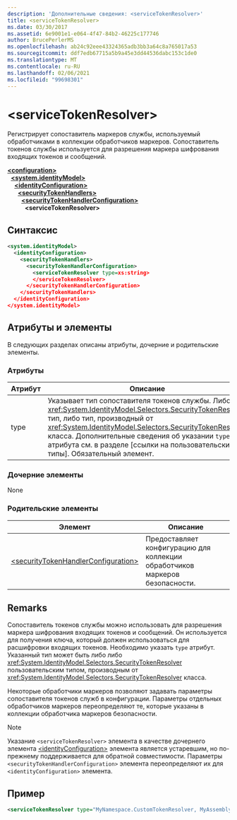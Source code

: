 ```yaml
---
description: 'Дополнительные сведения: <serviceTokenResolver>'
title: <serviceTokenResolver>
ms.date: 03/30/2017
ms.assetid: 6e9001e1-e064-4f47-84b2-46225c177746
author: BrucePerlerMS
ms.openlocfilehash: ab24c92eee43324365adb3bb3a64c8a765017a53
ms.sourcegitcommit: ddf7edb67715a5b9a45e3dd44536dabc153c1de0
ms.translationtype: MT
ms.contentlocale: ru-RU
ms.lasthandoff: 02/06/2021
ms.locfileid: "99698301"
---
```

# \<serviceTokenResolver>

Регистрирует сопоставитель маркеров службы, используемый обработчиками в коллекции обработчиков маркеров. Сопоставитель токенов службы используется для разрешения маркера шифрования входящих токенов и сообщений.  
  
[**\<configuration>**](../configuration-element.md)\
&nbsp;&nbsp;[**\<system.identityModel>**](system-identitymodel.md)\
&nbsp;&nbsp;&nbsp;&nbsp;[**\<identityConfiguration>**](identityconfiguration.md)\
&nbsp;&nbsp;&nbsp;&nbsp;&nbsp;&nbsp;[**\<securityTokenHandlers>**](securitytokenhandlers.md)\
&nbsp;&nbsp;&nbsp;&nbsp;&nbsp;&nbsp;&nbsp;&nbsp;[**\<securityTokenHandlerConfiguration>**](securitytokenhandlerconfiguration.md)\
&nbsp;&nbsp;&nbsp;&nbsp;&nbsp;&nbsp;&nbsp;&nbsp;&nbsp;&nbsp;**\<serviceTokenResolver>**  
  
## <a name="syntax"></a>Синтаксис  
  
```xml  
<system.identityModel>  
  <identityConfiguration>  
    <securityTokenHandlers>  
      <securityTokenHandlerConfiguration>  
        <serviceTokenResolver type=xs:string>  
        </serviceTokenResolver>  
      </securityTokenHandlerConfiguration>  
    </securityTokenHandlers>  
  </identityConfiguration>  
</system.identityModel>  
```  
  
## <a name="attributes-and-elements"></a>Атрибуты и элементы  

 В следующих разделах описаны атрибуты, дочерние и родительские элементы.  
  
### <a name="attributes"></a>Атрибуты  
  
|Атрибут|Описание|  
|---------------|-----------------|  
|type|Указывает тип сопоставителя токенов службы. Либо <xref:System.IdentityModel.Selectors.SecurityTokenResolver> тип, либо тип, производный от <xref:System.IdentityModel.Selectors.SecurityTokenResolver> класса. Дополнительные сведения об указании `type` атрибута см. в разделе [ссылки на пользовательские типы]. Обязательный элемент.|  
  
### <a name="child-elements"></a>Дочерние элементы  

 None  
  
### <a name="parent-elements"></a>Родительские элементы  
  
|Элемент|Описание|  
|-------------|-----------------|  
|[\<securityTokenHandlerConfiguration>](securitytokenhandlerconfiguration.md)|Предоставляет конфигурацию для коллекции обработчиков маркеров безопасности.|  
  
## <a name="remarks"></a>Remarks  

 Сопоставитель токенов службы можно использовать для разрешения маркера шифрования входящих токенов и сообщений. Он используется для получения ключа, который должен использоваться для расшифровки входящих токенов. Необходимо указать `type` атрибут. Указанный тип может быть либо либо <xref:System.IdentityModel.Selectors.SecurityTokenResolver> пользовательским типом, производным от <xref:System.IdentityModel.Selectors.SecurityTokenResolver> класса.  
  
 Некоторые обработчики маркеров позволяют задавать параметры сопоставителя токенов служб в конфигурации. Параметры отдельных обработчиков маркеров переопределяют те, которые указаны в коллекции обработчика маркеров безопасности.  
  
> [!NOTE]
> Указание `<serviceTokenResolver>` элемента в качестве дочернего элемента [\<identityConfiguration>](identityconfiguration.md) элемента является устаревшим, но по-прежнему поддерживается для обратной совместимости. Параметры `<securityTokenHandlerConfiguration>` элемента переопределяют их для `<identityConfiguration>` элемента.  
  
## <a name="example"></a>Пример  
  
```xml  
<serviceTokenResolver type="MyNamespace.CustomTokenResolver, MyAssembly" />  
```
